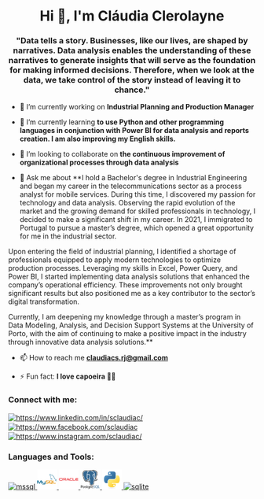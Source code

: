 <h1 align="center">Hi 👋, I'm Cláudia Clerolayne</h1>
<h3 align="center">"Data tells a story. Businesses, like our lives, are shaped by narratives. Data analysis enables the understanding of these narratives to generate insights that will serve as the foundation for making informed decisions. Therefore, when we look at the data, we take control of the story instead of leaving it to chance."</h3>

- 🔭 I’m currently working on **Industrial Planning and Production Manager**

- 🌱 I’m currently learning **to use Python and other programming languages in conjunction with Power BI for data analysis and reports creation. I am also improving my English skills.**

- 👯 I’m looking to collaborate on **the continuous improvement of organizational processes through data analysis**

- 💬 Ask me about **I hold a Bachelor's degree in Industrial Engineering and began my career in the telecommunications sector as a process analyst for mobile services. During this time, I discovered my passion for technology and data analysis. Observing the rapid evolution of the market and the growing demand for skilled professionals in technology, I decided to make a significant shift in my career. In 2021, I immigrated to Portugal to pursue a master’s degree, which opened a great opportunity for me in the industrial sector.

Upon entering the field of industrial planning, I identified a shortage of professionals equipped to apply modern technologies to optimize production processes. Leveraging my skills in Excel, Power Query, and Power BI, I started implementing data analysis solutions that enhanced the company’s operational efficiency. These improvements not only brought significant results but also positioned me as a key contributor to the sector’s digital transformation.

Currently, I am deepening my knowledge through a master’s program in Data Modeling, Analysis, and Decision Support Systems at the University of Porto, with the aim of continuing to make a positive impact in the industry through innovative data analysis solutions.**

- 📫 How to reach me **claudiacs.rj@gmail.com**

- ⚡ Fun fact: **I love capoeira 🤸‍♀️**

<h3 align="left">Connect with me:</h3>
<p align="left">
<a href="https://linkedin.com/in/https://www.linkedin.com/in/sclaudiac/" target="blank"><img align="center" src="https://raw.githubusercontent.com/rahuldkjain/github-profile-readme-generator/master/src/images/icons/Social/linked-in-alt.svg" alt="https://www.linkedin.com/in/sclaudiac/" height="30" width="40" /></a>
<a href="https://fb.com/https://www.facebook.com/sclaudiac" target="blank"><img align="center" src="https://raw.githubusercontent.com/rahuldkjain/github-profile-readme-generator/master/src/images/icons/Social/facebook.svg" alt="https://www.facebook.com/sclaudiac" height="30" width="40" /></a>
<a href="https://instagram.com/https://www.instagram.com/sclaudiac/" target="blank"><img align="center" src="https://raw.githubusercontent.com/rahuldkjain/github-profile-readme-generator/master/src/images/icons/Social/instagram.svg" alt="https://www.instagram.com/sclaudiac/" height="30" width="40" /></a>
</p>

<h3 align="left">Languages and Tools:</h3>
<p align="left"> <a href="https://www.microsoft.com/en-us/sql-server" target="_blank" rel="noreferrer"> <img src="https://www.svgrepo.com/show/303229/microsoft-sql-server-logo.svg" alt="mssql" width="40" height="40"/> </a> <a href="https://www.mysql.com/" target="_blank" rel="noreferrer"> <img src="https://raw.githubusercontent.com/devicons/devicon/master/icons/mysql/mysql-original-wordmark.svg" alt="mysql" width="40" height="40"/> </a> <a href="https://www.oracle.com/" target="_blank" rel="noreferrer"> <img src="https://raw.githubusercontent.com/devicons/devicon/master/icons/oracle/oracle-original.svg" alt="oracle" width="40" height="40"/> </a> <a href="https://www.postgresql.org" target="_blank" rel="noreferrer"> <img src="https://raw.githubusercontent.com/devicons/devicon/master/icons/postgresql/postgresql-original-wordmark.svg" alt="postgresql" width="40" height="40"/> </a> <a href="https://www.python.org" target="_blank" rel="noreferrer"> <img src="https://raw.githubusercontent.com/devicons/devicon/master/icons/python/python-original.svg" alt="python" width="40" height="40"/> </a> <a href="https://www.sqlite.org/" target="_blank" rel="noreferrer"> <img src="https://www.vectorlogo.zone/logos/sqlite/sqlite-icon.svg" alt="sqlite" width="40" height="40"/> </a> </p>
